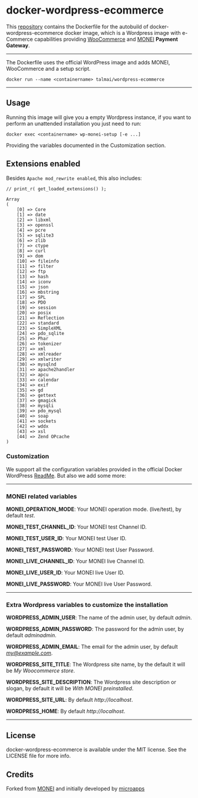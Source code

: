 # docker-wordpress-ecommerce
This [repository](https://github.com/talmai/docker-wordpress-ecommerce) contains the Dockerfile for the autobuild of docker-wordpress-ecommerce docker image, which is a Wordpress image with e-Commerce capabilities providing [WooCommerce](https://github.com/woocommerce/woommerce) and [MONEI](https://monei.net/) **Payment Gateway**.

---

The Dockerfile uses the official WordPress image and adds MONEI, WooCommerce and a setup script.

    docker run --name <containername> talmai/wordpress-ecommerce

---

## Usage
Running this image will give you a empty Wordpress instance, if you want to perform an unattended installation you just need to run:
    
    docker exec <containername> wp-monei-setup [-e ...]

Providing the variables documented in the Customization section. 

## Extensions enabled

Besides `Apache mod_rewrite enabled`, this also includes:

```
// print_r( get_loaded_extensions() );

Array
(
    [0] => Core
    [1] => date
    [2] => libxml
    [3] => openssl
    [4] => pcre
    [5] => sqlite3
    [6] => zlib
    [7] => ctype
    [8] => curl
    [9] => dom
    [10] => fileinfo
    [11] => filter
    [12] => ftp
    [13] => hash
    [14] => iconv
    [15] => json
    [16] => mbstring
    [17] => SPL
    [18] => PDO
    [19] => session
    [20] => posix
    [21] => Reflection
    [22] => standard
    [23] => SimpleXML
    [24] => pdo_sqlite
    [25] => Phar
    [26] => tokenizer
    [27] => xml
    [28] => xmlreader
    [29] => xmlwriter
    [30] => mysqlnd
    [31] => apache2handler
    [32] => apcu
    [33] => calendar
    [34] => exif
    [35] => gd
    [36] => gettext
    [37] => gmagick
    [38] => mysqli
    [39] => pdo_mysql
    [40] => soap
    [41] => sockets
    [42] => wddx
    [43] => xsl
    [44] => Zend OPcache
)
```

### Customization
We support all the configuration variables provided in the official Docker WordPress [ReadMe](https://github.com/docker-library/docs/tree/master/wordpress). 
But also we add some more:

---

### MONEI related variables

**MONEI_OPERATION_MODE**: Your MONEI operation mode. (live/test), by default *test*.

**MONEI_TEST_CHANNEL_ID**: Your MONEI test Channel ID.

**MONEI_TEST_USER_ID**: Your MONEI test User ID.

**MONEI_TEST_PASSWORD**: Your MONEI test User Password.

**MONEI_LIVE_CHANNEL_ID**: Your MONEI live Channel ID.

**MONEI_LIVE_USER_ID**: Your MONEI live User ID.

**MONEI_LIVE_PASSWORD**: Your MONEI live User Password.

---

### Extra Wordpress variables to customize the installation

**WORDPRESS_ADMIN_USER**: The name of the admin user, by default *admin*.

**WORDPRESS_ADMIN_PASSWORD**: The password for the admin user, by default *adminadmin*.

**WORDPRESS_ADMIN_EMAIL**: The email for the admin user, by default *my@example.com*.

**WORDPRESS_SITE_TITLE**: The Wordpress site name, by the default it will be *My Woocommerce store*.

**WORDPRESS_SITE_DESCRIPTION**: The Wordpress site description or slogan, by default it will be *With MONEI preinstalled*.

**WORDPRESS_SITE_URL**: By default *http://localhost*.

**WORDPRESS_HOME**: By default *http://localhost*.

---

## License
docker-wordpress-ecommerce is available under the MIT license. See the LICENSE file for more info.

## Credits
Forked from [MONEI](https://github.com/MONEI/wordpress-monei) and initially developed by [microapps](http://microapps.com/)
